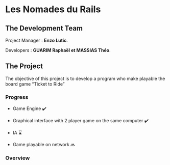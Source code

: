 <h1>Les Nomades du Rails</h1>


## The Development Team

Project Manager : **Enzo Lutic**.

Developers : **GUARIM Raphaël et MASSIAS Théo**.


## The Project

<p > The objective of this project is to develop a program who make playable the board game “Ticket to Ride”  </p>

<h3> Progress </h3>

  - Game Engine ✔️
  
  - Graphical interface with 2 player game on the same computer ✔️
  
  - IA ⌛
  
  - Game playable on network 🔜

<h3> Overview </h3>



